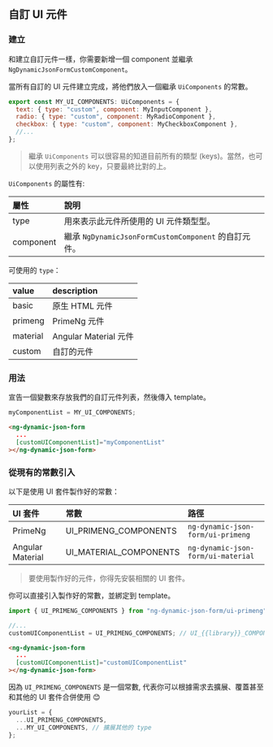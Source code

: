 ## 自訂 UI 元件

### 建立

和建立自訂元件一樣，你需要新增一個 component 並繼承 `NgDynamicJsonFormCustomComponent`。

當所有自訂的 UI 元件建立完成，將他們放入一個繼承 `UiComponents` 的常數。

```javascript
export const MY_UI_COMPONENTS: UiComponents = {
  text: { type: "custom", component: MyInputComponent },
  radio: { type: "custom", component: MyRadioComponent },
  checkbox: { type: "custom", component: MyCheckboxComponent },
  //...
};
```

> 繼承 `UiComponents` 可以很容易的知道目前所有的類型 (keys)。當然，也可以使用列表之外的 key，只要最終比對的上。

`UiComponents` 的屬性有:

| 屬性      | 說明                                                 |
| :-------- | :--------------------------------------------------- |
| type      | 用來表示此元件所使用的 UI 元件類型型。               |
| component | 繼承 `NgDynamicJsonFormCustomComponent` 的自訂元件。 |

可使用的 `type`：

| value    | description           |
| :------- | :-------------------- |
| basic    | 原生 HTML 元件        |
| primeng  | PrimeNg 元件          |
| material | Angular Material 元件 |
| custom   | 自訂的元件            |

### 用法

宣告一個變數來存放我們的自訂元件列表，然後傳入 template。

```javascript
myComponentList = MY_UI_COMPONENTS;
```

```HTML
<ng-dynamic-json-form
  ...
  [customUIComponentList]="myComponentList"
></ng-dynamic-json-form>
```

### 從現有的常數引入

以下是使用 UI 套件製作好的常數：

| UI 套件          | 常數                   | 路徑                               |
| :--------------- | :--------------------- | :--------------------------------- |
| PrimeNg          | UI_PRIMENG_COMPONENTS  | `ng-dynamic-json-form/ui-primeng`  |
| Angular Material | UI_MATERIAL_COMPONENTS | `ng-dynamic-json-form/ui-material` |

> 要使用製作好的元件，你得先安裝相關的 UI 套件。

你可以直接引入製作好的常數，並綁定到 template。

```javascript
import { UI_PRIMENG_COMPONENTS } from "ng-dynamic-json-form/ui-primeng";

//...
customUIComponentList = UI_PRIMENG_COMPONENTS; // UI_{{library}}_COMPONENTS
```

```HTML
<ng-dynamic-json-form
  ...
  [customUIComponentList]="customUIComponentList"
></ng-dynamic-json-form>
```

因為 `UI_PRIMENG_COMPONENTS` 是一個常數, 代表你可以根據需求去擴展、覆蓋甚至和其他的 UI 套件合併使用 😊

```javascript
yourList = {
  ...UI_PRIMENG_COMPONENTS,
  ...MY_UI_COMPONENTS, // 擴展其他的 type
};
```
